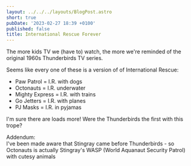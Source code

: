 ```yaml
---
layout: ../../../layouts/BlogPost.astro
short: true
pubDate: '2023-02-27 18:39 +0100'
published: false
title: International Rescue Forever
---
```

The more kids TV we (have to) watch, the more we're reminded of the original 1960s Thunderbirds TV series.

Seems like every one of these is a version of of International Rescue:

- Paw Patrol = I.R. with dogs
- Octonauts = I.R. underwater
- Mighty Express = I.R. with trains
- Go Jetters = I.R. with planes
- PJ Masks = I.R. in pyjamas

I'm sure there are loads more!
Were the Thunderbirds the first with this trope?

Addendum:  
I've been made aware that Stingray came before Thunderbirds - so Octonauts is actually Stingray's WASP (World Aquanaut Security Patrol) with cutesy animals